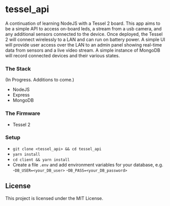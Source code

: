# tessel_api

A continuation of learning NodeJS with a Tessel 2 board. This app aims to be a simple API to access on-board leds, a stream from a usb camera, and any additional sensors connected to the device. Once deployed, the Tessel 2 will connect wirelessly to a LAN and can run on battery power. A simple UI will provide user access over the LAN to an admin panel showing real-time data from sensors and a live video stream. A simple instance of MongoDB will record connected devices and their various states.

### The Stack
(In Progress. Additions to come.)
* NodeJS
* Express
* MongoDB

### The Firmware
* Tessel 2

### Setup
* `git clone <tessel_api> && cd tessel_api`
* `yarn install`
* `cd client && yarn install`
* Create a file `.env` and add environment variables for your database, e.g.
  -`DB_USER=<your_DB_user>`
  -`DB_PASS=<your_DB_password>`

## License

This project is licensed under the MIT License.
